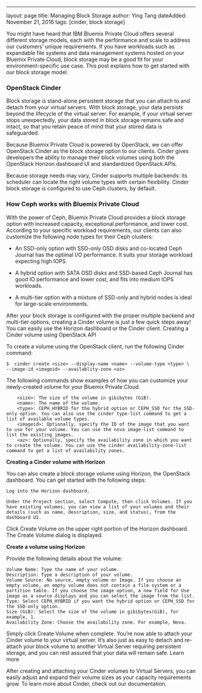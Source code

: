 ---
layout: page
title: Managing Block Storage
author: Ying Tang
dateAdded: November 21, 2016
tags: [cinder, block storage]

You might have heard that IBM Bluemix Private Cloud offers several different storage models, each with the performance and scale to address our customers’ unique requirements. If you have workloads such as expandable file systems and data management systems hosted on your Bluemix Private Cloud, block storage may be a good fit for your environment-specific use case. This post explains how to get started with our block storage model.

### OpenStack Cinder

Block storage is stand-alone persistent storage that you can attach to and detach from your virtual servers. With block storage, your data persists beyond the lifecycle of the virtual server. For example, if your virtual server stops unexpectedly, your data stored in block storage remains safe and intact, so that you retain peace of mind that your stored data is safeguarded.

Because Bluemix Private Cloud is powered by OpenStack, we can offer OpenStack Cinder as the block storage option to our clients. Cinder gives developers the ability to manage their block volumes using both the OpenStack Horizon dashboard UI and standardized OpenStack APIs.

Because storage needs may vary, Cinder supports multiple backends: its scheduler can locate the right volume types with certain flexibility. Cinder block storage is configured to use Ceph clusters, by default.

### How Ceph works with Bluemix Private Cloud

With the power of Ceph, Bluemix Private Cloud provides a block storage option with increased capacity, exceptional performance, and lower cost. According to your specific workload requirements, our clients can also customize the following node types for their Ceph clusters:

 * An SSD-only option with SSD-only OSD disks and co-located Ceph Journal has the optimal I/O performance. It suits your storage workload expecting high IOPS.
 
 * A hybrid option with SATA OSD disks and SSD-based Ceph Journal has good IO performance and lower cost, and fits into medium IOPS workloads.
 
 * A multi-tier option with a mixture of SSD-only and hybrid nodes is ideal for large-scale environments.

After your block storage is configured with the proper multiple backend and multi-tier options, creating a Cinder volume is just a few quick steps away! You can easily use the Horizon dashboard or the Cinder client.
Creating a Cinder volume using OpenStack API

To create a volume using the OpenStack client, run the following Cinder command:

```
$  cinder create <size> --display-name <name> --volume-type <type> \
--image-id <imageid> --availablity-zone <az>
```

The following commands show examples of how you can customize your newly-created volume for your Bluemix Private Cloud.

```
    <size>: The size of the volume in gibibytes (GiB).
    <name>: The name of the volume.
    <type>: CEPH_HYBRID for the hybrid option or CEPH_SSD for the SSD-only option. You can also use the cinder type-list command to get a list of available volume types.
    <imageid>: Optionally, specify the ID of the image that you want to use for your volume. You can use the nova image-list command to list the existing images.
    <az>: Optionally, specify the availability zone in which you want to create the volume. You can use the cinder availability-zone-list command to get a list of availability zones.
```

**Creating a Cinder volume with Horizon**

You can also create a block storage volume using Horizon, the OpenStack dashboard. You can get started with the following steps:

    Log into the Horizon dashboard.
    
    Under the Project section, select Compute, then click Volumes. If you have existing volumes, you can view a list of your volumes and their details (such as name, description, size, and status), from the dashboard UI.

Click Create Volume on the upper right portion of the Horizon dashboard. The Create Volume dialog is displayed.

**Create a volume using Horizon**

Provide the following details about the volume:

    Volume Name: Type the name of your volume.
    Description: Type a description of your volume.
    Volume Source: No source, empty volume or Image. If you choose an empty volume, an empty volume does not contain a file system or a partition table. If you choose the image option, a new field for Use image as a source displays and you can select the image from the list.
    Type: Select CEPH_HYBRID if you want the hybrid option or CEPH_SSD for the SSD-only option.
    Size (GiB): Select the size of the volume in gibibytes(GiB), for example, 1.
    Availability Zone: Choose the availability zone. For example, Nova.

Simply click Create Volume when complete. You’re now able to attach your Cinder volume to your virtual server. It’s also just as easy to detach and re-attach your block volume to another Virtual Server requiring persistent storage, and you can rest assured that your data will remain safe.
Learn more

After creating and attaching your Cinder volumes to Virtual Servers, you can easily adjust and expand their volume sizes as your capacity requirements grow. To learn more about Cinder, check out our documentation.
